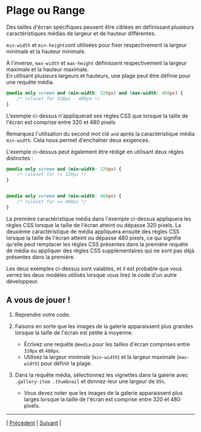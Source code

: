 # Plage ou Range

Des tailles d'écran spécifiques peuvent être ciblées en définissant plusieurs caractéristiques médias de largeur et de hauteur différentes. 

`min-width` et `min-heights`ont utilisées pour fixer respectivement la largeur minimale et la hauteur minimale.

À l'inverse, `max-width` et `max-height` définissent respectivement la largeur maximale et la hauteur maximale.  
En utilisant plusieurs largeurs et hauteurs, une plage peut être définie pour une requête média.

```css
@media only screen and (min-width: 320px) and (max-width: 480px) {
    /* ruleset for 320px - 480px */
}
```

L'exemple ci-dessus n'appliquerait ses règles CSS que lorsque la taille de l'écran est comprise entre 320 et 480 pixels

Remarquez l'utilisation du second mot clé `and` après la caractéristique média `min-width`. Cela nous permet d'enchaîner deux exigences.

L'exemple ci-dessus peut également être rédigé en utilisant deux règles distinctes :

```css
@media only screen and (min-width: 320px) { 
    /* ruleset for >= 320px */
}


@media only screen and (min-width: 480px) { 
    /* ruleset for >= 480px */
}
```

La première caractéristique média dans l'exemple ci-dessus appliquera les règles CSS lorsque la taille de l'écran atteint ou dépasse 320 pixels. La deuxième caractéristique de média appliquera ensuite des règles CSS lorsque la taille de l'écran atteint ou dépasse 480 pixels, ce qui signifie qu'elle peut remplacer les règles CSS présentes dans la première requête de média ou appliquer des règles CSS supplémentaires qui ne sont pas déjà présentes dans la première.

Les deux exemples ci-dessus sont valables, et il est probable que vous verrez les deux modèles utilisés lorsque vous lirez le code d'un autre développeur.

## A vous de jouer !

1. Reprendre votre code.

2. Faisons en sorte que les images de la galerie apparaissent plus grandes lorsque la taille de l'écran est petite à moyenne.
    - Écrivez une requête `@media` pour les tailles d'écran comprises entre `320px` et `480px`.
    - Utilisez la largeur minimale (`min-width`) et la largeur maximale (`max-width`) pour définir la plage.

3. Dans la requête média, sélectionnez les vignettes dans la galerie avec `.gallery-item .thumbnail` et donnez-leur une largeur de `95%`.
    - Vous devez noter que les images de la galerie apparaissent plus larges lorsque la taille de l'écran est comprise entre 320 et 480 pixels.

___
| [Précédent](./11-requetes-medias.md)       | [Suivant](./13-ppi.md)        |
